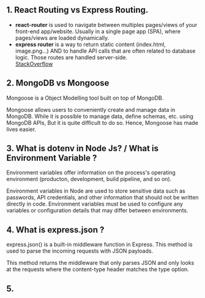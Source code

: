 ## 1. React Routing vs Express Routing.
- **react-router** is used to navigate between multiples pages/views of your front-end app/website. Usually in a single page app (SPA), where pages/views are loaded dynamically.
- **express router** is a way to return static content (index.html, image.png...) AND to handle API calls that are often related to database logic. Those routes are handled server-side.  
[StackOverflow](https://stackoverflow.com/questions/43862098/react-routing-vs-express-routing)

## 2. MongoDB vs Mongoose
Mongoose is a Object Modelling tool built on top of MongoDB.

Mongoose allows users to conveniently create and manage data in MongoDB. While it is possible to manage data, define schemas, etc. using MongoDB APIs, But it is quite difficult to do so. Hence, Mongoose has made lives easier.

## 3. What is dotenv in Node Js? / What is Environment Variable ?
Environment variables offer information on the process's operating environment (producton, development, build pipeline, and so on). 

Environment variables in Node are used to store sensitive data such as passwords, API credentials, and other information that should not be written directly in code. Environment variables must be used to configure any variables or configuration details that may differ between environments.

## 4. What is express.json ?
express.json() is a built-in middleware function in Express. This method is used to parse the incoming requests with JSON payloads.

This method returns the middleware that only parses JSON and only looks at the requests where the content-type header matches the type option.

## 5. 